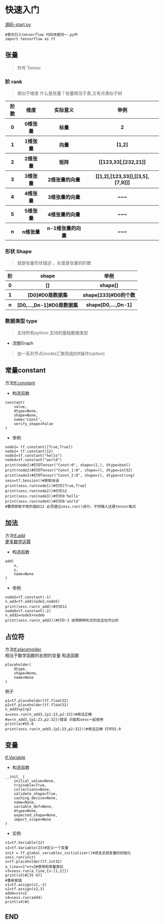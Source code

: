 # 快速入门
[源码-start.py](./start.py)
```
#首先引入tensorflow 代码块是同一.py中
import tensorflow as tf
```
## 张量
> 符号 Tensor   

### 阶 rank 
> 类似于维度 
>  什么是张量？张量相当于表,又有点类似于树    
 <table >
        <tr>
        <th>阶数</th>
        <th>维度</th>
        <th>实际意义</th>
        <th>举例</th>
        </tr>
        <tr>
        <th>0</th>
        <th>0维张量</th>
        <th>标量</th>
        <th>2</th>
        </tr>
         <tr>
        <th>1</th>
        <th>1维张量</th>
        <th>向量</th>
        <th>[1,2]</th>
        </tr>
         <tr>
        <th>2</th>
        <th>2维张量</th>
        <th>矩阵</th>
        <th>[[123,33],[232,21]]</th>
        </tr>
           <tr>
        <th>3</th>
        <th>3维张量</th>
        <th>2维张量的向量</th>
        <th>[[1,2],[123,33]],[[3,5],[7,9]]]</th>
        </tr>
        <tr>
        <th>4</th>
        <th>4维张量</th>
        <th>3维张量的向量</th>
        <th>~~~</th>
        </tr>
         <tr>
        <th>5</th>
        <th>5维张量</th>
        <th>4维张量的向量</th>
        <th>~~~</th>
        </tr>
         <tr>
        <th>n</th>
        <th>n维张量</th>
        <th>n-1维张量的向量</th>
        <th>~~~</th>
        </tr>
</table>
 
  
    
### 形状 Shape 
> 就是张量形状描述 ，长度是张量的阶数 
<table>
  <tr>
        <th>阶</th>
        <th>shape</th>
        <th>举例</th>
        </tr>
  <tr>
        <th>0</th>
        <th>[]</th>
        <th>shape[]</th>
        </tr>
  <tr>
        <th>1</th>
        <th>[D0]#D0是数据集</th>
        <th>shape[233]#D0的个数</th>
        </tr>
   <tr>
        <th>n</th>
        <th>[D0,....,Dn-1]#D0是数据集</th>
        <th>shape[D0,....,Dn-1]</th>
        </tr>
</table>

### 数据类型 type
> 支持所有python 支持的基础数据类型

- 流图Graph 
> 由一系列节点(node)汇聚而成的tf操作(option)

##  常量constant  
方法[tf.constant](https://www.tensorflow.org/api_docs/python/tf/constant)

- 构造函数
```
constant(
    value,
    dtype=None,
    shape=None,
    name='Const',
    verify_shape=False
)
```

- 举例
```
node1= tf.constant([True,True])
node2= tf.constant(12)
node3=tf.constant("hello")
node4=tf.constant("world")
print(node1)#打印Tensor("Const:0", shape=(2,), dtype=bool)
print(node2)#打印Tensor("Const_1:0", shape=(), dtype=int32)
print(node3)#打印Tensor("Const_2:0", shape=(), dtype=string)
sess=tf.Session()#获取会话
print(sess.run(node1))#打印[True,True]
print(sess.run(node2))#打印12  
print(sess.run(node3))#打印b'hello'
print(sess.run(node4))#打印b'world'
#要想获取平常的值如12 必须通过sess.run()进行，不然输入还是tensor格式
```

## 加法  
方法[tf.add](https://www.tensorflow.org/api_docs/python/tf/add)  
[更多数学运算](https://www.tensorflow.org/api_guides/python/math_ops#Arithmetic_Operators)

- 构造函数
```
add(
    x,
    y,
    name=None
)
```

- 举例
```
node5=tf.constant(-1)
n_add=tf.add(node2,node5)
print(sess.run(n_add))#打印11
node6=tf.constant(-2)
n_add2=node5+node6
print(sess.run(n_add2))#打印-3 说明两种形式的加法也可以的 
```

## 占位符
方法[tf.placeholder](https://www.tensorflow.org/api_docs/python/tf/placeholder)  
相当于数学函数的右侧的变量
构造函数
```
placeholder(
    dtype,
    shape=None,
    name=None
)
```	
例子
```
p1=tf.placeholder(tf.float32)
p2=tf.placeholder(tf.float32)
n_add3=p1+p2
a=sess.run(n_add3,{p1:23,p2:32})#用法正确
#a=(n_add3,{p1:23,p2:32})错误 只能和sess一起使用
print(a)#55.0
print(sess.run(n_add3,{p1:23,p2:32}))#用法正确 打印55.0
```

## 变量
[tf.Variable](https://www.tensorflow.org/api_docs/python/tf/Variable)

- 构造函数
```
__init__(
    initial_value=None,
    trainable=True,
    collections=None,
    validate_shape=True,
    caching_device=None,
    name=None,
    variable_def=None,
    dtype=None,
    expected_shape=None,
    import_scope=None
)
```

- 实例
```
v1=tf.Variable(12)
v2=tf.Variable(23)#定义一个变量
init = tf.global_variables_initializer()#进去全部变量的初始化
sess.run(init)
x=tf.placeholder(tf.int32)
a_line=v1*x+v2#使用和常量类似
v3=sess.run(a_line,{x:[1,2]})
print(v3)#[35 47]
#重新赋值
v1=tf.assign(v1,-2)
v2=tf.assign(v2,3)
add4=v1+v2
v4=sess.run(add4)
print(v4)#1

```
## END
